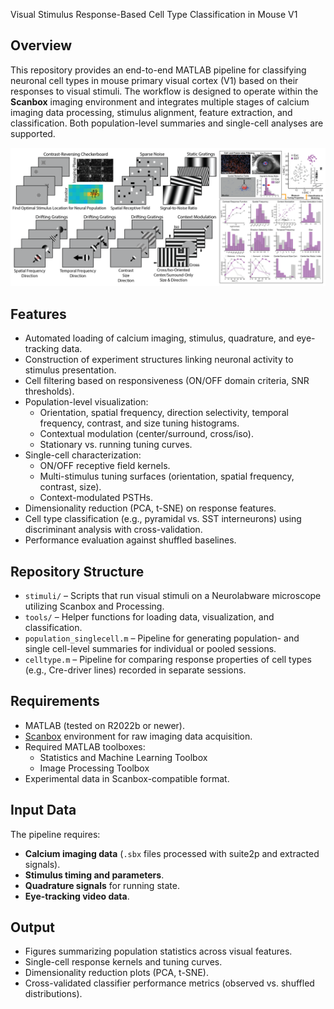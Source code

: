 Visual Stimulus Response-Based Cell Type Classification in Mouse V1

## Overview

This repository provides an end-to-end MATLAB pipeline for classifying neuronal cell types in mouse primary visual cortex (V1) based on their responses to visual stimuli. The workflow is designed to operate within the **Scanbox** imaging environment and integrates multiple stages of calcium imaging data processing, stimulus alignment, feature extraction, and classification. Both population-level summaries and single-cell analyses are supported.

![plot](https://github.com/ryan-gorzek/celltype-tuning-V1/blob/main/plots/celltype.png)

## Features

* Automated loading of calcium imaging, stimulus, quadrature, and eye-tracking data.
* Construction of experiment structures linking neuronal activity to stimulus presentation.
* Cell filtering based on responsiveness (ON/OFF domain criteria, SNR thresholds).
* Population-level visualization:
  * Orientation, spatial frequency, direction selectivity, temporal frequency, contrast, and size tuning histograms.
  * Contextual modulation (center/surround, cross/iso).
  * Stationary vs. running tuning curves.
* Single-cell characterization:
  * ON/OFF receptive field kernels.
  * Multi-stimulus tuning surfaces (orientation, spatial frequency, contrast, size).
  * Context-modulated PSTHs.
* Dimensionality reduction (PCA, t-SNE) on response features.
* Cell type classification (e.g., pyramidal vs. SST interneurons) using discriminant analysis with cross-validation.
* Performance evaluation against shuffled baselines.

## Repository Structure

* `stimuli/` – Scripts that run visual stimuli on a Neurolabware microscope utilizing Scanbox and Processing.
* `tools/` – Helper functions for loading data, visualization, and classification.
* `population_singlecell.m` – Pipeline for generating population- and single cell-level summaries for individual or pooled sessions.
* `celltype.m` – Pipeline for comparing response properties of cell types (e.g., Cre-driver lines) recorded in separate sessions.

## Requirements

* MATLAB (tested on R2022b or newer).
* [Scanbox](https://scanbox.org) environment for raw imaging data acquisition.
* Required MATLAB toolboxes:
  * Statistics and Machine Learning Toolbox
  * Image Processing Toolbox
* Experimental data in Scanbox-compatible format.

## Input Data

The pipeline requires:

* **Calcium imaging data** (`.sbx` files processed with suite2p and extracted signals).
* **Stimulus timing and parameters**.
* **Quadrature signals** for running state.
* **Eye-tracking video data**.

## Output

* Figures summarizing population statistics across visual features.
* Single-cell response kernels and tuning curves.
* Dimensionality reduction plots (PCA, t-SNE).
* Cross-validated classifier performance metrics (observed vs. shuffled distributions).
